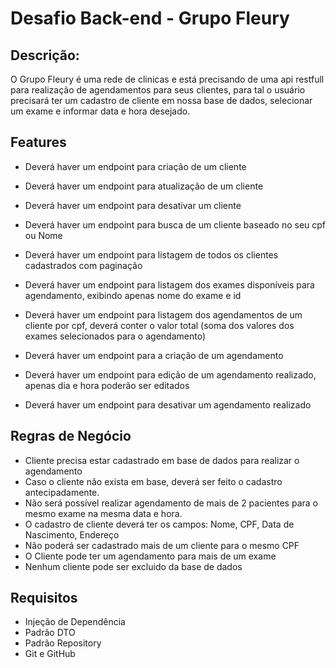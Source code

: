 # Desafio Back-end - Grupo Fleury

## Descrição:

O Grupo Fleury é uma rede de clinicas e está precisando de uma api restfull para realização de agendamentos para seus clientes, 
para tal o usuário precisará ter um cadastro de cliente em nossa base de dados, 
selecionar um exame e informar data e hora desejado.

## Features
- Deverá haver um endpoint para criação de um cliente
- Deverá haver um endpoint para atualização de um cliente
- Deverá haver um endpoint para desativar um cliente
- Deverá haver um endpoint para busca de um cliente baseado no seu cpf ou Nome
- Deverá haver um endpoint para listagem de todos os clientes cadastrados com paginação

- Deverá haver um endpoint para listagem dos exames disponíveis para agendamento, exibindo apenas nome do exame e id
- Deverá haver um endpoint para listagem dos agendamentos de um cliente por cpf, deverá conter o valor total (soma dos valores dos exames selecionados para o agendamento)
- Deverá haver um endpoint para a criação de um agendamento
- Deverá haver um endpoint para edição de um agendamento realizado, apenas dia e hora poderão ser editados
- Deverá haver um endpoint para desativar um agendamento realizado

## Regras de Negócio
- Cliente precisa estar cadastrado em base de dados para realizar o agendamento
- Caso o cliente não exista em base, deverá ser feito o cadastro antecipadamente.
- Não será possível realizar agendamento de mais de 2 pacientes para o mesmo exame na mesma data e hora.
- O cadastro de cliente deverá ter os campos: Nome, CPF, Data de Nascimento, Endereço
- Não poderá ser cadastrado mais de um cliente para o mesmo CPF
- O Cliente pode ter um agendamento para mais de um exame
- Nenhum cliente pode ser excluido da base de dados

## Requisitos
- Injeção de Dependência
- Padrão DTO
- Padrão Repository
- Git e GitHub